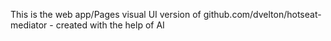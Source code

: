 This is the web app/Pages visual UI version of github.com/dvelton/hotseat-mediator - created with the help of AI
